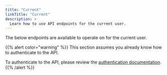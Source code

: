 ```yaml
---
title: "Current"
linkTitle: "Current"
description: >
  Learn how to use API endpoints for the current user.
---
```


The below endpoints are available to operate on for the current user.

{{% alert color="warning" %}}
This section assumes you already know how to authenticate to the API.

To authenticate to the API, please review the [authentication documentation](/docs/api/authentication/).
{{% /alert %}}
